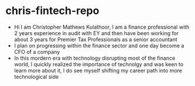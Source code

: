 # chris-fintech-repo

- Hi I am Christopher Mathews Kulathoor, I am a finance professional with 2 years experience in audit with EY and then have been working for about 3 years for Premier Tax Professionals as a senior accountant
- I plan on progressing within the finance sector and one day become a CFO of a company
- In this mordern era with technology disrupting most of the finance world, I quickly realized the importance of technolgy and was keen to learn more about it, I do see myself shifting my career path into more technological side